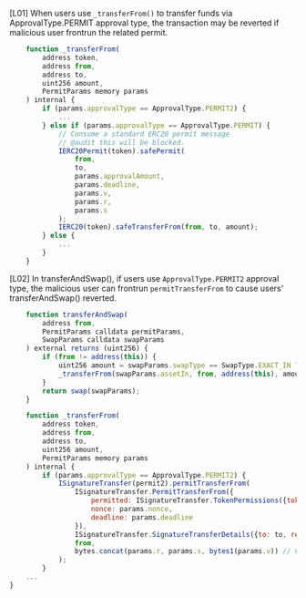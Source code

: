 [L01] When users use `_transferFrom()` to transfer funds via ApprovalType.PERMIT approval type, the transaction may be reverted if malicious user frontrun the related permit.
```javascript
    function _transferFrom(
        address token,
        address from,
        address to,
        uint256 amount,
        PermitParams memory params
    ) internal {
        if (params.approvalType == ApprovalType.PERMIT2) {
            ...
        } else if (params.approvalType == ApprovalType.PERMIT) {
            // Consume a standard ERC20 permit message
            // @audit this will be blocked.
            IERC20Permit(token).safePermit(
                from,
                to,
                params.approvalAmount,
                params.deadline,
                params.v,
                params.r,
                params.s
            );
            IERC20(token).safeTransferFrom(from, to, amount);
        } else {
            ...
        }
    }
```
[L02] In transferAndSwap(), if users use `ApprovalType.PERMIT2` approval type, the malicious user can frontrun `permitTransferFrom` to cause users' transferAndSwap() reverted.
```javascript
    function transferAndSwap(
        address from,
        PermitParams calldata permitParams,
        SwapParams calldata swapParams
    ) external returns (uint256) {
        if (from != address(this)) {
            uint256 amount = swapParams.swapType == SwapType.EXACT_IN ? swapParams.amount : swapParams.limit;
            _transferFrom(swapParams.assetIn, from, address(this), amount, permitParams);
        }
        return swap(swapParams);
    }
```
```javascript
    function _transferFrom(
        address token,
        address from,
        address to,
        uint256 amount,
        PermitParams memory params
    ) internal {
        if (params.approvalType == ApprovalType.PERMIT2) {
            ISignatureTransfer(permit2).permitTransferFrom(
                ISignatureTransfer.PermitTransferFrom({
                    permitted: ISignatureTransfer.TokenPermissions({token: token, amount: params.approvalAmount}),
                    nonce: params.nonce,
                    deadline: params.deadline
                }),
                ISignatureTransfer.SignatureTransferDetails({to: to, requestedAmount: amount}),
                from,
                bytes.concat(params.r, params.s, bytes1(params.v)) // Construct signature
            );
        }
    ...
}
```